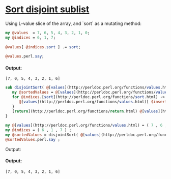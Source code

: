 [1]: http://rosettacode.org/wiki/Sort_disjoint_sublist

# [Sort disjoint sublist][1]

Using L-value slice of the array, and \`sort\` as a mutating method:

```perl
my @values  = 7, 6, 5, 4, 3, 2, 1, 0;
my @indices = 6, 1, 7;
 
@values[ @indices.sort ] .= sort;
 
@values.perl.say;
```

#### Output:
```
[7, 0, 5, 4, 3, 2, 1, 6]
```
```perl
sub disjointSort( @[values](http://perldoc.perl.org/functions/values.html) is rw , @indices is rw --> List ) {
   my @sortedValues = @[values](http://perldoc.perl.org/functions/values.html)[ @indices ].[sort](http://perldoc.perl.org/functions/sort.html) ;
   for @indices.[sort](http://perldoc.perl.org/functions/sort.html) -> $insert {
      @[values](http://perldoc.perl.org/functions/values.html)[ $insert ] = @sortedValues.[shift](http://perldoc.perl.org/functions/shift.html) ;
   }
   [return](http://perldoc.perl.org/functions/return.html) @[values](http://perldoc.perl.org/functions/values.html) ;
}
 
my @[values](http://perldoc.perl.org/functions/values.html) = ( 7 , 6 , 5 , 4 , 3 , 2 , 1 , 0 ) ;
my @indices = ( 6 , 1 , 7 ) ;
my @sortedValues = disjointSort( @[values](http://perldoc.perl.org/functions/values.html) , @indices ) ;
@sortedValues.perl.say ;
```


Output:


#### Output:
```
[7, 0, 5, 4, 3, 2, 1, 6]
```